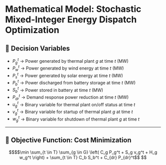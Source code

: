 # **Mathematical Model: Stochastic Mixed-Integer Energy Dispatch Optimization**

## 📌 **Decision Variables**
- $P_g^t$ → Power generated by thermal plant $g$ at time $t$ (MW)
- $P_w^t$ → Power generated by wind energy at time $t$ (MW)
- $P_s^t$ → Power generated by solar energy at time $t$ (MW)
- $P_b^t$ → Power discharged from battery storage at time $t$ (MW)
- $S_b^t$ → Power stored in battery at time $t$ (MW)
- $P_{dr}^t$ → Demand response power reduction at time $t$ (MW)
- $u_g^t$ → Binary variable for thermal plant on/off status at time $t$
- $v_g^t$ → Binary variable for startup of thermal plant $g$ at time $t$
- $w_g^t$ → Binary variable for shutdown of thermal plant $g$ at time $t$

---

## 🎯 **Objective Function: Cost Minimization**
```math
$$\min \sum_{t \in T} \sum_{g \in G} \left( C_g P_g^t + S_g v_g^t + H_g w_g^t \right) + \sum_{t \in T} C_b S_b^t + C_{dr} P_{dr}^t$$

